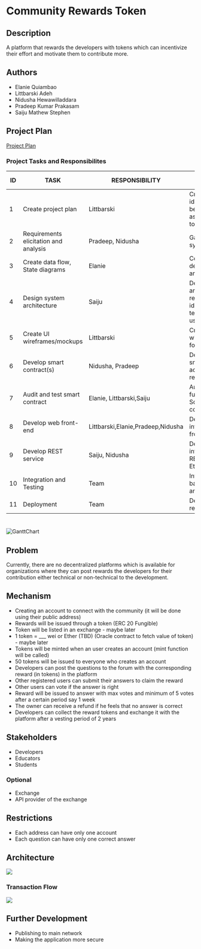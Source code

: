 # Community Rewards Token

## Description
A platform that rewards the developers with tokens which can incentivize their effort and motivate them to contribute more.

## Authors
* Elanie Quiambao
* Littbarski Adeh
* Nidusha Hewawilladdara
* Pradeep Kumar Prakasam
* Saiju Mathew Stephen

## Project Plan
[Project Plan](https://georgebrowncollege.sharepoint.com/sites/BCDV1010-WINTER2021copy-Community/Lists/ProjectPlan/gantt.aspx?IsDlg=1)

### Project Tasks and Responsibilites

| ID | TASK                                    | RESPONSIBILITY             | DESCRIPTION                                                                                  | DEPENDENCIES | START DATE | DUE DATE | DURATION (Days) |
|----|-----------------------------------------|----------------------------|----------------------------------------------------------------------------------------------|--------------|------------|----------|-----------------|
| 1  | Create   project plan                   | Littbarski                 | Create   a plan by identifying tasks to be completed and assigning resources to each   task  |              |   01-Feb   |  03-Feb  |        2        |
| 2  | Requirements   elicitation and analysis | Pradeep, Nidusha                    | Gather   and develop system requirements                                                     |       1      |   02-Feb   |  04-Feb  |        2        |
| 3  | Create   data flow, State diagrams      | Elanie                     | Conceptualise   and design data architecture                                                 |       2      |   03-Feb   |  06-Feb  |        3        |
| 4  | Design   system architecture            | Saiju                      | Design   system architecture for rewards token - identify relevant technologies to be   used |       3      |   04-Feb   |  07-Feb  |        3        |
| 5  | Create   UI wireframes/mockups          | Littbarski                 | Create   UI wireframes/mockups for frontend                                                  |       2      |   05-Feb   |  07-Feb  |        2        |
| 6  | Develop   smart contract(s)             | Nidusha, Pradeep           | Develop   Solidity smart contract according to requirements                                  |       2      |   06-Feb   |  10-Feb  |        4        |
| 7  | Audit   and test smart contract         | Elanie,   Littbarski,Saiju | Audit   and test functionality of Solidity smart contract(s)                                 |       6      |   07-Feb   |  09-Feb  |        2        |
| 8  | Develop   web front-end                 | Littbarski,Elanie,Pradeep,Nidusha  | Develop   and integrate React frontend                                                       |       5      |   08-Feb   |  12-Feb  |        4        |
| 9  | Develop   REST service                  | Saiju, Nidusha             | Develop   and integrate NodeJs REST service with Ethereum testnet                            |       6      |   09-Feb   |  10-Feb  |        1        |
| 10 | Integration   and Testing               | Team                       | Integration   of UI with backend services and testing                                        |       9      |   10-Feb   |  16-Feb  |        6        |
| 11 | Deployment                              | Team                       | Deployment   for rewards token                                                               |      10      |   11-Feb   |  12-Feb  |        1        |

#
![GanttChart](https://github.com/nidushahw/Design-patterns-community-reward-token/blob/main/artifacts/GanttChart.PNG)

## Problem
Currently, there are no decentralized platforms which is available for organizations where they can post rewards the developers for their contribution either technical or non-technical to the development. 

## Mechanism
* Creating an account to connect with the community (it will be done using their public address)
* Rewards will be issued through a token (ERC 20 Fungible)
* Token will be listed in an exchange - maybe later
* 1 token = ___ wei or Ether (TBD) (Oracle contract to fetch value of token) - maybe later
* Tokens will be minted when an user creates an account (mint function will be called)
* 50 tokens will be issued to everyone who creates an account
* Developers can post the questions to the forum with the corresponding reward (in tokens) in the platform
* Other registered users can submit their answers to claim the reward
* Other users can vote if the answer is right
* Reward will be issued to answer with max votes and minimum of 5 votes after a certain period say 1 week
* The owner can receive a refund if he feels that no answer is correct
* Developers can collect the reward tokens and exchange it with the platform after a vesting period of 2 years

## Stakeholders
* Developers
* Educators
* Students
### Optional 
* Exchange
* API provider of the exchange

## Restrictions
* Each address can have only one account
* Each question can have only one correct answer

## Architecture
![](https://github.com/nidushahw/Design-patterns-community-reward-token/blob/main/artifacts/CommunityRewardsTokenArchitecture.jpeg?raw=true)

### Transaction Flow
![](https://github.com/nidushahw/Design-patterns-community-reward-token/blob/main/artifacts/CRTTransactionDiagram.jpeg?/raw=true)


## Further Development
* Publishing to main network
* Making the application more secure
